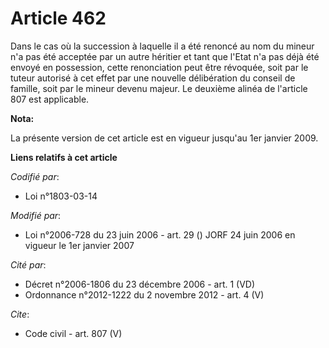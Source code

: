 # Article 462

Dans le cas où la succession à laquelle il a été renoncé au nom du mineur n'a pas été acceptée par un autre héritier et tant
que l'Etat n'a pas déjà été envoyé en possession, cette renonciation peut être révoquée, soit par le tuteur autorisé à cet
effet par une nouvelle délibération du conseil de famille, soit par le mineur devenu majeur. Le deuxième alinéa de l'article
807 est applicable.

**Nota:**

La présente version de cet article est en vigueur jusqu'au 1er janvier 2009.

**Liens relatifs à cet article**

_Codifié par_:

  - Loi n°1803-03-14

_Modifié par_:

  - Loi n°2006-728 du 23 juin 2006 - art. 29 () JORF 24 juin 2006 en vigueur le 1er janvier 2007

_Cité par_:

  - Décret n°2006-1806 du 23 décembre 2006 - art. 1 (VD)
  - Ordonnance n°2012-1222 du 2 novembre 2012 - art. 4 (V)

_Cite_:

  - Code civil - art. 807 (V)
